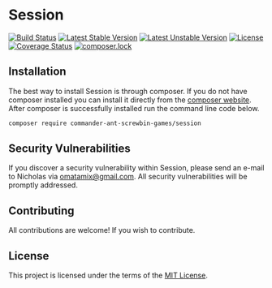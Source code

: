 # Session

[![Build Status](https://travis-ci.org/Commander-Ant-Screwbin-Games/Session.svg?branch=master)](https://travis-ci.org/Commander-Ant-Screwbin-Games/Session)
[![Latest Stable Version](https://poser.pugx.org/commander-ant-screwbin-games/session/v/stable)](https://packagist.org/packages/commander-ant-screwbin-games/session)
[![Latest Unstable Version](https://poser.pugx.org/commander-ant-screwbin-games/session/v/unstable)](https://packagist.org/packages/commander-ant-screwbin-games/session)
[![License](https://poser.pugx.org/commander-ant-screwbin-games/session/license)](https://packagist.org/packages/commander-ant-screwbin-games/session)
[![Coverage Status](https://coveralls.io/repos/github/Commander-Ant-Screwbin-Games/session/badge.svg?branch=master)](https://coveralls.io/github/Commander-Ant-Screwbin-Games/session?branch=master)
[![composer.lock](https://poser.pugx.org/commander-ant-screwbin-games/session/composerlock)](https://packagist.org/packages/commander-ant-screwbin-games/session)

## Installation

The best way to install Session is through composer. If you do not have composer installed you can install it directly from the [composer website](https://getcomposer.org/). After composer is successfully installed run the command line code below.

```sh
composer require commander-ant-screwbin-games/session
```

## Security Vulnerabilities

If you discover a security vulnerability within Session, please send an e-mail to Nicholas via [omatamix@gmail.com](mailto:omatamix@gmail.com). All security vulnerabilities will be promptly addressed.

## Contributing

All contributions are welcome! If you wish to contribute.

## License

This project is licensed under the terms of the [MIT License](https://opensource.org/licenses/MIT).
